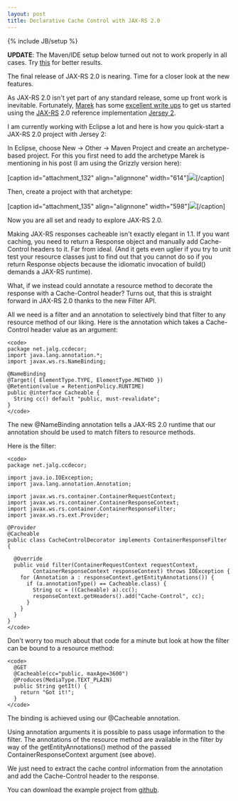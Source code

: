 ```yaml
---
layout: post
title: Declarative Cache Control with JAX-RS 2.0
---
```

{% include JB/setup %}

**UPDATE**: The Maven/IDE setup below turned out not to work properly in all cases. Try [this](http://jalg.net/2012/11/getting-started-playing-around-with-jax-rs-2-0-in-an-ee-container/) for better results.

The final release of JAX-RS 2.0 is nearing. Time for a closer look at the new features.

As JAX-RS 2.0 isn't yet part of any standard release, some up front work is inevitable. Fortunately, [Marek](http://marek.potociar.net) has some [excellent write ups](http://marek.potociar.net/2012/08/10/jersey-2-0-m06-has-been-released/) to get us started using the [JAX-RS](http://jax-rs-spec.java.net) 2.0 reference implementation [Jersey 2](http://jersey.java.net/jersey20.html).

I am currently working with Eclipse a lot and here is how you quick-start a JAX-RS 2.0 project with Jersey 2:

In Eclipse, choose New -> Other -> Maven Project and create an archetype-based project. For this you first need to add the archetype Marek is mentioning in his post (I am using the Grizzly version here):

[caption id="attachment_132" align="alignnone" width="614"][![](http://jalg.net/wp-content/uploads/2012/09/jersey2archetype.png)](http://jalg.net/wp-content/uploads/2012/09/jersey2archetype.png)[/caption]

Then, create a project with that archetype:

[caption id="attachment_135" align="alignnone" width="598"][![](http://jalg.net/wp-content/uploads/2012/09/selectArchetype.png)](http://jalg.net/wp-content/uploads/2012/09/selectArchetype.png)[/caption]

Now you are all set and ready to explore JAX-RS 2.0.

Making JAX-RS responses cacheable isn't exactly elegant in 1.1. If you want caching, you need to return a Response object and manually add Cache-Control headers to it. Far from ideal. (And it gets even uglier if you try to unit test your resource classes just to find out that you cannot do so if you return Response objects because the idiomatic invocation of build() demands a JAX-RS runtime).

What, if we instead could annotate a resource method to decorate the response with a Cache-Control header? Turns out, that this is straight forward in JAX-RS 2.0 thanks to the new Filter API.

All we need is a filter and an annotation to selectively bind that filter to any resource method of our liking. Here is the annotation which takes a Cache-Control header value as an argument:
    
    <code>
    package net.jalg.ccdecor;
    import java.lang.annotation.*;
    import javax.ws.rs.NameBinding;
    
    @NameBinding
    @Target({ ElementType.TYPE, ElementType.METHOD })
    @Retention(value = RetentionPolicy.RUNTIME)
    public @interface Cacheable {
      String cc() default "public, must-revalidate"; 
    }
    </code>

The new @NameBinding annotation tells a JAX-RS 2.0 runtime that our annotation should be used to match filters to resource methods.

Here is the filter:
    
    <code>
    package net.jalg.ccdecor;
    
    import java.io.IOException;
    import java.lang.annotation.Annotation;
    
    import javax.ws.rs.container.ContainerRequestContext;
    import javax.ws.rs.container.ContainerResponseContext;
    import javax.ws.rs.container.ContainerResponseFilter;
    import javax.ws.rs.ext.Provider;
    
    @Provider
    @Cacheable
    public class CacheControlDecorator implements ContainerResponseFilter {
    
      @Override
      public void filter(ContainerRequestContext requestContext,
            ContainerResponseContext responseContext) throws IOException {
        for (Annotation a : responseContext.getEntityAnnotations()) {
          if (a.annotationType() == Cacheable.class) {
            String cc = ((Cacheable) a).cc();
            responseContext.getHeaders().add("Cache-Control", cc);
          }
        }
      }
    }
    </code>

Don't worry too much about that code for a minute but look at how the filter can be bound to a resource method:
    
    <code>
      @GET
      @Cacheable(cc="public, maxAge=3600")
      @Produces(MediaType.TEXT_PLAIN)
      public String getIt() {
        return "Got it!";
      }
    </code>

The binding is achieved using our @Cacheable annotation.

Using annotation arguments it is possible to pass usage information to the filter. The annotations of the resource method are available in the filter by way of the getEntityAnnotations() method of the passed ContainerResponseContext argument (see above).

We just need to extract the cache control information from the annotation and add the Cache-Control header to the response.

You can download the example project from [github](https://github.com/algermissen/cache-control-decorator).


